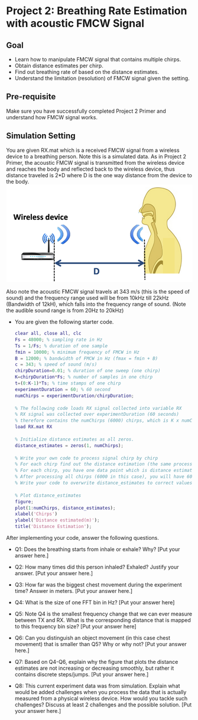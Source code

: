 # Project 2: Breathing Rate Estimation with acoustic FMCW Signal
## Goal
* Learn how to manipulate FMCW signal that contains multiple chirps.
* Obtain distance estimates per chirp.
* Find out breathing rate of based on the distance estimates.
* Understand the limitation (resolution) of FMCW signal given the setting.

## Pre-requisite
Make sure you have successfully completed Project 2 Primer and understand how FMCW signal works. 

## Simulation Setting
You are given RX.mat which is a received FMCW signal from a wireless device to a breathing person. Note this is a simulated data. As in Project 2 Primer, the acoustic FMCW signal is transmitted from the wireless device and reaches the body and reflected back to the wireless device, thus distance traveled is 2*D where D is the one way distance from the device to the body. 
	![image](./distance.png)

Also note the acoustic FMCW signal travels at 343 m/s (this is the speed of sound) and the frequency range used will be from 10kHz till 22kHz (Bandwidth of 12kH), which falls into the frequency range of sound. (Note the audible sound range is from 20Hz to 20kHz)

* You are given the following starter code.
	```MATLAB
	clear all, close all, clc
	Fs = 48000; % sampling rate in Hz
	Ts = 1/Fs; % duration of one sample
	fmin = 10000; % minimum frequency of FMCW in Hz
	B = 12000; % bandwidth of FMCW in Hz (fmax = fmin + B)
	c = 343; % speed of sound (m/s)
	chirpDuration=0.01; % duration of one sweep (one chirp) 
	K=chirpDuration*Fs; % number of samples in one chirp  
	t=(0:K-1)*Ts; % time stamps of one chirp
	experimentDuration = 60; % 60 second
	numChirps = experimentDuration/chirpDuration;

	% The following code loads RX signal collected into variable RX
	% RX signal was collected over experimentDuration (60 seconds)
	% therefore contains the numChirps (6000) chirps, which is K x numChirps samples 
	load RX.mat RX 
	
	% Initialize distance estimates as all zeros.
	distance_estimates = zeros(1, numChirps);

	% Write your own code to process signal chirp by chirp
	% For each chirp find out the distance estimation (the same process you did in Project2 Primer).
	% For each chirp, you have one data point which is distance estimation.
	% After processing all chirps (6000 in this case), you will have 6000 distance estimates.
	% Write your code to overwrite distance_estimates to correct values.  

	% Plot distance_estimates 
	figure;
	plot(1:numChirps, distance_estimates);
	xlabel('Chirps')
	ylabel('Distance estimated(m)');
	title('Distance Estimation');	 
	```

After implementing your code, answer the following questions. 

* Q1: Does the breathing starts from inhale or exhale? Why? [Put your answer here.]

* Q2: How many times did this person inhaled? Exhaled? Justify your answer. [Put your answer here.]

* Q3: How far was the biggest chest movement during the experiment time? Answer in meters. [Put your answer here.] 

* Q4: What is the size of one FFT bin in Hz? [Put your answer here]

* Q5: Note Q4 is the smallest frequency change that we can ever measure between TX and RX. What is the corresponding distance that is mapped to this frequency bin size? [Put your answer here]

* Q6: Can you distinguish an object movement (in this case chest movement) that is smaller than Q5? Why or why not? [Put your answer here.]

* Q7: Based on Q4-Q6, explain why the figure that plots the distance estimates are not increasing or decreasing smoothly, but rather it contains discrete steps/jumps. [Put your answer here.]

* Q8: This current experiment data was from simulation. Explain what would be added challenges when you process the data that is actually measured from a physical wireless device. How would you tackle such challenges? Discuss at least 2 challenges and the possible solution. [Put your answer here.]
